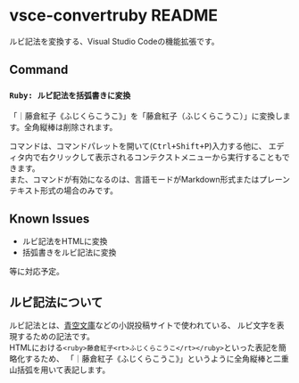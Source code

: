 # vsce-convertruby README

ルビ記法を変換する、Visual Studio Codeの機能拡張です。

## Command

### `Ruby: ルビ記法を括弧書きに変換`
「｜藤倉紅子《ふじくらこうこ》」を「藤倉紅子（ふじくらこうこ）」に変換します。全角縦棒は削除されます。

コマンドは、コマンドパレットを開いて(<kbd><kbd>Ctrl</kbd>+<kbd>Shift</kbd>+<kbd>P</kbd></kbd>)入力する他に、
エディタ内で右クリックして表示されるコンテクストメニューから実行することもできます。  
また、コマンドが有効になるのは、言語モードがMarkdown形式またはプレーンテキスト形式の場合のみです。

## Known Issues

* ルビ記法をHTMLに変換
* 括弧書きをルビ記法に変換

等に対応予定。

## ルビ記法について
ルビ記法とは、[青空文庫](https://www.aozora.gr.jp/)などの小説投稿サイトで使われている、
ルビ文字を表現するための記法です。  
HTMLにおける`<ruby>藤倉紅子<rt>ふじくらこうこ</rt></ruby>`といった表記を簡略化するため、
「｜藤倉紅子《ふじくらこうこ》」というように全角縦棒と二重山括弧を用いて表記します。
